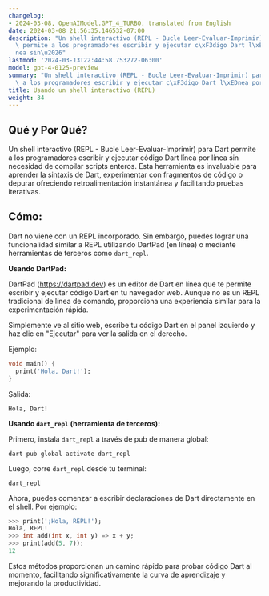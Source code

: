 ```yaml
---
changelog:
- 2024-03-08, OpenAIModel.GPT_4_TURBO, translated from English
date: 2024-03-08 21:56:35.146532-07:00
description: "Un shell interactivo (REPL - Bucle Leer-Evaluar-Imprimir) para Dart\
  \ permite a los programadores escribir y ejecutar c\xF3digo Dart l\xEDnea por l\xED\
  nea sin\u2026"
lastmod: '2024-03-13T22:44:58.753272-06:00'
model: gpt-4-0125-preview
summary: "Un shell interactivo (REPL - Bucle Leer-Evaluar-Imprimir) para Dart permite\
  \ a los programadores escribir y ejecutar c\xF3digo Dart l\xEDnea por l\xEDnea sin\u2026"
title: Usando un shell interactivo (REPL)
weight: 34
---
```


## Qué y Por Qué?

Un shell interactivo (REPL - Bucle Leer-Evaluar-Imprimir) para Dart permite a los programadores escribir y ejecutar código Dart línea por línea sin necesidad de compilar scripts enteros. Esta herramienta es invaluable para aprender la sintaxis de Dart, experimentar con fragmentos de código o depurar ofreciendo retroalimentación instantánea y facilitando pruebas iterativas.

## Cómo:

Dart no viene con un REPL incorporado. Sin embargo, puedes lograr una funcionalidad similar a REPL utilizando DartPad (en línea) o mediante herramientas de terceros como `dart_repl`.

**Usando DartPad:**

DartPad (https://dartpad.dev) es un editor de Dart en línea que te permite escribir y ejecutar código Dart en tu navegador web. Aunque no es un REPL tradicional de línea de comando, proporciona una experiencia similar para la experimentación rápida.

Simplemente ve al sitio web, escribe tu código Dart en el panel izquierdo y haz clic en "Ejecutar" para ver la salida en el derecho.

Ejemplo:
```dart
void main() {
  print('Hola, Dart!');
}
```
Salida:
```
Hola, Dart!
```

**Usando `dart_repl` (herramienta de terceros):**

Primero, instala `dart_repl` a través de pub de manera global:

```shell
dart pub global activate dart_repl
```

Luego, corre `dart_repl` desde tu terminal:

```shell
dart_repl
```

Ahora, puedes comenzar a escribir declaraciones de Dart directamente en el shell. Por ejemplo:

```dart
>>> print('¡Hola, REPL!');
Hola, REPL!
>>> int add(int x, int y) => x + y;
>>> print(add(5, 7));
12
```

Estos métodos proporcionan un camino rápido para probar código Dart al momento, facilitando significativamente la curva de aprendizaje y mejorando la productividad.
